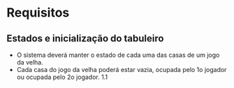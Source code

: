 # Requisitos
## Estados e inicialização do tabuleiro
* O sistema deverá manter o estado de cada uma das casas de
um jogo da velha.
* Cada casa do jogo da velha poderá estar vazia, ocupada
pelo 1o jogador ou ocupada pelo 2o jogador.
1.1
